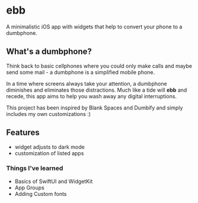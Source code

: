 # ebb

A minimalistic iOS app with widgets that help to convert your phone to a dumbphone.

## What's a dumbphone?

Think back to basic cellphones where you could only make calls and maybe send some mail - a dumbphone is a simplified mobile phone.

In a time where screens always take your attention, a dumbphone diminishes and eliminates those distractions. Much like a tide will **ebb** and recede, this app aims to help you wash away any digital interruptions.

This project has been inspired by Blank Spaces and Dumbify and simply includes my own customizations :)

## Features

- widget adjusts to dark mode
- customization of listed apps



### Things I've learned

- Basics of SwiftUI and WidgetKit
- App Groups
- Adding Custom fonts


